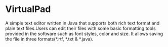 # VirtualPad

A simple text editor written in Java that supports both rich text format and plain text files.Users can edit their files with some basic formatting tools provided in the software such as font styles, color and size. It allows saving the file in three formats(*.rtf, *.txt & *.java).
